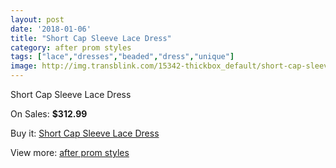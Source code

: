 ```yaml
---
layout: post
date: '2018-01-06'
title: "Short Cap Sleeve Lace Dress"
category: after prom styles
tags: ["lace","dresses","beaded","dress","unique"]
image: http://img.transblink.com/15342-thickbox_default/short-cap-sleeve-lace-dress.jpg
---
```

Short Cap Sleeve Lace Dress

On Sales: **$312.99**
<a href="https://www.transblink.com/en/after-prom-styles/4885-short-cap-sleeve-lace-dress.html"><amp-img layout="responsive" width="600" height="600" src="//img.transblink.com/15342-thickbox_default/short-cap-sleeve-lace-dress.jpg" alt="Short Cap Sleeve Lace Dress 0" /></a>
<a href="https://www.transblink.com/en/after-prom-styles/4885-short-cap-sleeve-lace-dress.html"><amp-img layout="responsive" width="600" height="600" src="//img.transblink.com/15344-thickbox_default/short-cap-sleeve-lace-dress.jpg" alt="Short Cap Sleeve Lace Dress 1" /></a>
<a href="https://www.transblink.com/en/after-prom-styles/4885-short-cap-sleeve-lace-dress.html"><amp-img layout="responsive" width="600" height="600" src="//img.transblink.com/15343-thickbox_default/short-cap-sleeve-lace-dress.jpg" alt="Short Cap Sleeve Lace Dress 2" /></a>

Buy it: [Short Cap Sleeve Lace Dress](https://www.transblink.com/en/after-prom-styles/4885-short-cap-sleeve-lace-dress.html "Short Cap Sleeve Lace Dress")

View more: [after prom styles](https://www.transblink.com/en/55-after-prom-styles "after prom styles")